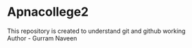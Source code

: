 # Apnacollege2
This repository is created to understand git and github working 
<br>
Author - Gurram Naveen
